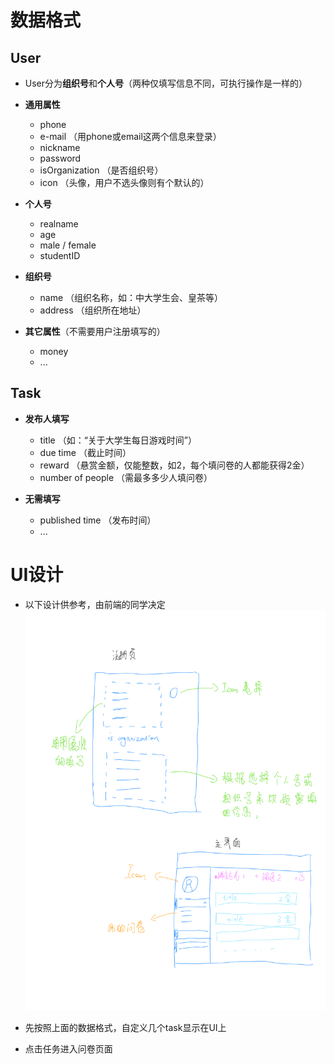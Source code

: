 # 数据格式
## User
- User分为**组织号**和**个人号**（两种仅填写信息不同，可执行操作是一样的）

- **通用属性**
  - phone
  - e-mail （用phone或email这两个信息来登录）
  - nickname
  - password
  - isOrganization （是否组织号）
  - icon （头像，用户不选头像则有个默认的）

- **个人号**
  - realname
  - age
  - male / female
  - studentID

- **组织号**
  - name （组织名称，如：中大学生会、皇茶等）
  - address （组织所在地址）

- **其它属性**（不需要用户注册填写的）
  - money
  - ...

## Task
  - **发布人填写**
    - title （如：“关于大学生每日游戏时间”）
    - due time （截止时间）
    - reward （悬赏金额，仅能整数，如2，每个填问卷的人都能获得2金）
    - number of people （需最多多少人填问卷）

  - **无需填写**
    - published time （发布时间）
    - ...

# UI设计
  - 以下设计供参考，由前端的同学决定
    ![](./simple-ui-design.png)
  
  - 先按照上面的数据格式，自定义几个task显示在UI上

  - 点击任务进入问卷页面

